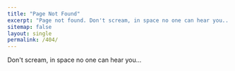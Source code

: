 ```yaml
---
title: "Page Not Found"
excerpt: "Page not found. Don't scream, in space no one can hear you..."
sitemap: false
layout: single
permalink: /404/
---
```


Don't scream, in space no one can hear you...